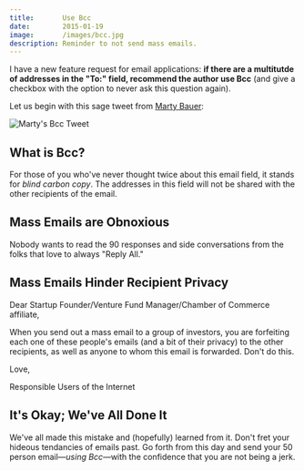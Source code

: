```yaml
---
title:       Use Bcc
date:        2015-01-19
image:       /images/bcc.jpg
description: Reminder to not send mass emails.
---
```


I have a new feature request for email applications: __if there are a multitutde of addresses in the "To:" field, recommend the author use Bcc__ (and give a checkbox with the option to never ask this question again).

Let us begin with this sage tweet from [Marty Bauer](https://twitter.com/bauermarty):

![Marty's Bcc Tweet](https://s3.amazonaws.com/rpearce.github.io/bcc/marty_tweet.jpg)

## What is Bcc?
For those of you who've never thought twice about this email field, it stands for _blind carbon copy_. The addresses in this field will not be shared with the other recipients of the email.

## Mass Emails are Obnoxious
Nobody wants to read the 90 responses and side conversations from the folks that love to always "Reply All."

## Mass Emails Hinder Recipient Privacy
Dear Startup Founder/Venture Fund Manager/Chamber of Commerce affiliate,

When you send out a mass email to a group of investors, you are forfeiting each one of these people's emails (and a bit of their privacy) to the other recipients, as well as anyone to whom this email is forwarded. Don't do this.

Love,

Responsible Users of the Internet

## It's Okay; We've All Done It
We've all made this mistake and (hopefully) learned from it. Don't fret your hideous tendancies of emails past. Go forth from this day and send your 50 person email&mdash;_using Bcc_&mdash;with the confidence that you are not being a jerk.
